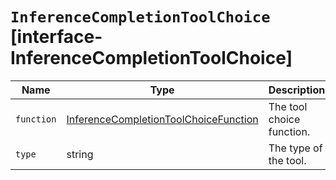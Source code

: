 # `InferenceCompletionToolChoice` [interface-InferenceCompletionToolChoice]

| Name | Type | Description |
| - | - | - |
| `function` | [InferenceCompletionToolChoiceFunction](./InferenceCompletionToolChoiceFunction.md) | The tool choice function. |
| `type` | string | The type of the tool. |
